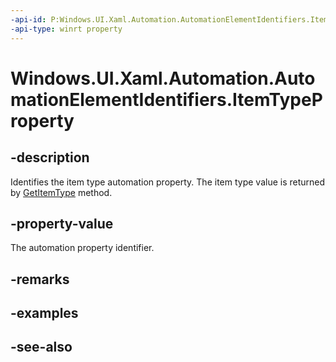 ```yaml
---
-api-id: P:Windows.UI.Xaml.Automation.AutomationElementIdentifiers.ItemTypeProperty
-api-type: winrt property
---
```


<!-- Property syntax
public Windows.UI.Xaml.Automation.AutomationProperty ItemTypeProperty { get; }
-->

# Windows.UI.Xaml.Automation.AutomationElementIdentifiers.ItemTypeProperty

## -description
Identifies the item type automation property. The item type value is returned by [GetItemType](../windows.ui.xaml.automation.peers/automationpeer_getitemtype_747068727.md) method.



## -property-value
The automation property identifier.

## -remarks

## -examples

## -see-also
